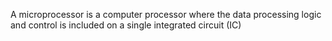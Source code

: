 A microprocessor is a computer processor where the data processing logic and control is included on a single integrated circuit (IC)